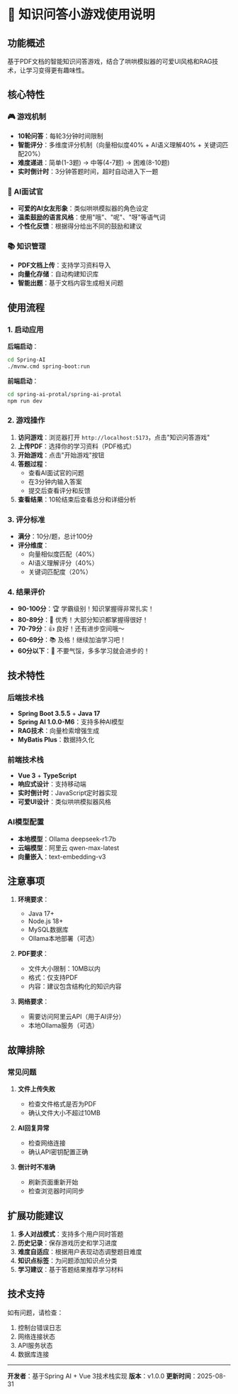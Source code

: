 # 🎯 知识问答小游戏使用说明

## 功能概述

基于PDF文档的智能知识问答游戏，结合了哄哄模拟器的可爱UI风格和RAG技术，让学习变得更有趣味性。

## 核心特性

### 🎮 游戏机制
- **10轮问答**：每轮3分钟时间限制
- **智能评分**：多维度评分机制（向量相似度40% + AI语义理解40% + 关键词匹配20%）
- **难度递进**：简单(1-3题) → 中等(4-7题) → 困难(8-10题)
- **实时倒计时**：3分钟答题时间，超时自动进入下一题

### 🤖 AI面试官
- **可爱的AI女友形象**：类似哄哄模拟器的角色设定
- **温柔鼓励的语言风格**：使用"哦"、"呢"、"呀"等语气词
- **个性化反馈**：根据得分给出不同的鼓励和建议

### 📚 知识管理
- **PDF文档上传**：支持学习资料导入
- **向量化存储**：自动构建知识库
- **智能出题**：基于文档内容生成相关问题

## 使用流程

### 1. 启动应用

**后端启动**：
```bash
cd Spring-AI
./mvnw.cmd spring-boot:run
```

**前端启动**：
```bash
cd spring-ai-protal/spring-ai-protal
npm run dev
```

### 2. 游戏操作

1. **访问游戏**：浏览器打开 `http://localhost:5173`，点击"知识问答游戏"
2. **上传PDF**：选择你的学习资料（PDF格式）
3. **开始游戏**：点击"开始游戏"按钮
4. **答题过程**：
   - 查看AI面试官的问题
   - 在3分钟内输入答案
   - 提交后查看评分和反馈
5. **查看结果**：10轮结束后查看总分和详细分析

### 3. 评分标准

- **满分**：10分/题，总计100分
- **评分维度**：
  - 向量相似度匹配（40%）
  - AI语义理解评分（40%）
  - 关键词匹配度（20%）

### 4. 结果评价

- **90-100分**：🏆 学霸级别！知识掌握得非常扎实！
- **80-89分**：🌟 优秀！大部分知识都掌握得很好！
- **70-79分**：👍 良好！还有进步空间哦～
- **60-69分**：📚 及格！继续加油学习吧！
- **60分以下**：💪 不要气馁，多多学习就会进步的！

## 技术特性

### 后端技术栈
- **Spring Boot 3.5.5** + **Java 17**
- **Spring AI 1.0.0-M6**：支持多种AI模型
- **RAG技术**：向量检索增强生成
- **MyBatis Plus**：数据持久化

### 前端技术栈
- **Vue 3** + **TypeScript**
- **响应式设计**：支持移动端
- **实时倒计时**：JavaScript定时器实现
- **可爱UI设计**：类似哄哄模拟器风格

### AI模型配置
- **本地模型**：Ollama deepseek-r1:7b
- **云端模型**：阿里云 qwen-max-latest
- **向量嵌入**：text-embedding-v3

## 注意事项

1. **环境要求**：
   - Java 17+
   - Node.js 18+
   - MySQL数据库
   - Ollama本地部署（可选）

2. **PDF要求**：
   - 文件大小限制：10MB以内
   - 格式：仅支持PDF
   - 内容：建议包含结构化的知识内容

3. **网络要求**：
   - 需要访问阿里云API（用于AI评分）
   - 本地Ollama服务（可选）

## 故障排除

### 常见问题

1. **文件上传失败**
   - 检查文件格式是否为PDF
   - 确认文件大小不超过10MB

2. **AI回复异常**
   - 检查网络连接
   - 确认API密钥配置正确

3. **倒计时不准确**
   - 刷新页面重新开始
   - 检查浏览器时间同步

## 扩展功能建议

1. **多人对战模式**：支持多个用户同时答题
2. **历史记录**：保存游戏历史和学习进度
3. **难度自适应**：根据用户表现动态调整题目难度
4. **知识点标签**：为问题添加知识点分类
5. **学习建议**：基于答题结果推荐学习材料

## 技术支持

如有问题，请检查：
1. 控制台错误日志
2. 网络连接状态
3. API服务状态
4. 数据库连接

---
**开发者**：基于Spring AI + Vue 3技术栈实现
**版本**：v1.0.0
**更新时间**：2025-08-31